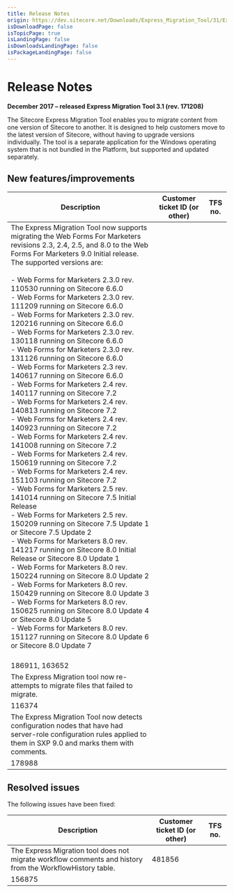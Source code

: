```yaml
---
title: Release Notes
origin: https://dev.sitecore.net/Downloads/Express_Migration_Tool/31/Express_Migration_Tool_31/Release_Notes
isDownloadPage: false
isTopicPage: true
isLandingPage: false
isDownloadsLandingPage: false
isPackageLandingPage: false
---
```


# Release Notes

**December 2017 – released Express Migration Tool 3.1 (rev. 171208)**

​The Sitecore Express Migration Tool enables you to migrate content from one version of Sitecore to another. It is designed to help customers move to the latest version of Sitecore, without having to upgrade versions individually. The tool is a separate application for the Windows operating system that is not bundled in the Platform, but supported and updated separately.

## New features/improvements

 | Description | Customer ticket ID (or other) | TFS no. |
 | --- | --- | --- |
 | The Express Migration Tool now supports migrating the Web Forms For Marketers revisions 2.3, 2.4, 2.5, and 8.0 to the Web Forms For Marketers 9.0​ Initial release.  <br />The supported versions are:<br /><br />-   Web Forms for Marketers 2.3.0 rev. 110530 running on Sitecore 6.6.0<br />-   Web Forms for Marketers 2.3.0 rev. 111209 running on Sitecore 6.6.0<br />-   Web Forms for Marketers 2.3.0 rev. 120216 running on Sitecore 6.6.0<br />-   Web Forms for Marketers 2.3.0 rev. 130118 running on Sitecore 6.6.0<br />-   Web Forms for Marketers 2.3.0 rev. 131126 running on Sitecore 6.6.0<br />-   Web Forms for Marketers 2.3 rev. 140617 running on Sitecore 6.6.0<br />-   Web Forms for Marketers 2.4 rev. 140117 running on Sitecore 7.2<br />-   Web Forms for Marketers 2.4 rev. 140813 running on Sitecore 7.2<br />-   Web Forms for Marketers 2.4 rev. 140923 running on Sitecore 7.2<br />-   Web Forms for Marketers 2.4 rev. 141008 running on Sitecore 7.2<br />-   Web Forms for Marketers 2.4 rev. 150619 running on Sitecore 7.2<br />-   Web Forms for Marketers 2.4 rev. 151103 running on Sitecore 7.2<br />-   Web Forms for Marketers 2.5 rev. 141014 running on Sitecore 7.5 Initial Release<br />-   Web Forms for Marketers 2.5 rev. 150209 running on Sitecore 7.5 Update 1 or Sitecore 7.5 Update 2<br />-   Web Forms for Marketers 8.0 rev. 141217 running on Sitecore 8.0 Initial Release or Sitecore 8.0 Update 1<br />-   Web Forms for Marketers 8.0 rev. 150224 running on Sitecore 8.0 Update 2<br />-   Web Forms for Marketers 8.0 rev. 150429 running on Sitecore 8.0 Update 3<br />-   Web Forms for Marketers 8.0 rev. 150625 running on Sitecore 8.0 Update 4 or Sitecore 8.0 Update 5<br />-   Web Forms for Marketers 8.0 rev. 151127 running on Sitecore 8.0 Update 6 or Sitecore 8.0 Update 7<br /><br /> |   
 | 186911, 163652 |
 | ​The Express Migration tool now re​​-​​attempts to migrate files that failed to migrate.​ |   
 | 116374 |
 | The Express Migration Tool now detects configuration nodes that have had server-role configuration rules applied to them in SXP 9.0 and marks them with comments. |   
 | 178988 |

## Resolved issues

The following issues have been fixed:

 | Description | Customer ticket ID (or other) | TFS no. |
 | --- | --- | --- |
 | The Express Migration tool does not migrate workflow comments and history from the WorkflowHistory table. | 481856  
 | 156875 |
